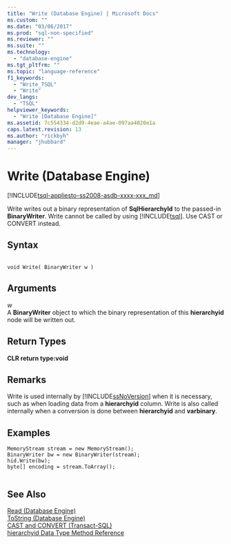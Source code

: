 ```yaml
---
title: "Write (Database Engine) | Microsoft Docs"
ms.custom: ""
ms.date: "03/06/2017"
ms.prod: "sql-non-specified"
ms.reviewer: ""
ms.suite: ""
ms.technology: 
  - "database-engine"
ms.tgt_pltfrm: ""
ms.topic: "language-reference"
f1_keywords: 
  - "Write_TSQL"
  - "Write"
dev_langs: 
  - "TSQL"
helpviewer_keywords: 
  - "Write [Database Engine]"
ms.assetid: 7c554334-d2d9-4eae-a4ae-097aa4020e1a
caps.latest.revision: 13
ms.author: "rickbyh"
manager: "jhubbard"
---
```

# Write (Database Engine)
[!INCLUDE[tsql-appliesto-ss2008-asdb-xxxx-xxx_md](../../relational-databases/import-export/includes/tsql-appliesto-ss2008-asdb-xxxx-xxx-md.md)]

  Write writes out a binary representation of **SqlHierarchyId** to the passed-in **BinaryWriter**. Write cannot be called by using [!INCLUDE[tsql](../../a9notintoc/includes/tsql-md.md)]. Use CAST or CONVERT instead.  
  
## Syntax  
  
```  
  
void Write( BinaryWriter w )   
```  
  
## Arguments  
 *w*  
 A **BinaryWriter** object to which the binary representation of this **hierarchyid** node will be written out.  
  
## Return Types  
 **CLR return type:void**  
  
## Remarks  
 Write is used internally by [!INCLUDE[ssNoVersion](../../a9notintoc/includes/ssnoversion-md.md)] when it is necessary, such as when loading data from a **hierarchyid** column. Write is also called internally when a conversion is done between **hierarchyid** and **varbinary**.  
  
## Examples  
  
```  
MemoryStream stream = new MemoryStream();  
BinaryWriter bw = new BinaryWriter(stream);  
hid.Write(bw);  
byte[] encoding = stream.ToArray();  
  
```  
  
## See Also  
 [Read &#40;Database Engine&#41;](../../t-sql/data-types/read-database-engine.md)   
 [ToString &#40;Database Engine&#41;](../../t-sql/data-types/tostring-database-engine.md)   
 [CAST and CONVERT &#40;Transact-SQL&#41;](../../t-sql/functions/cast-and-convert-transact-sql.md)   
 [hierarchyid Data Type Method Reference](../../a9retired/hierarchyid-data-type-method-reference.md)  
  
  